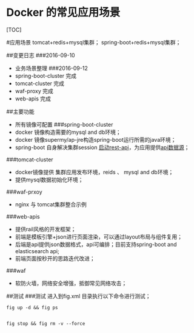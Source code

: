 Docker 的常见应用场景
=========================


[TOC]

#应用场景
tomcat+redis+mysql集群；
spring-boot+redis+mysql集群；


##变更日志
###2016-09-10
*   业务场景整理
###2016-09-12
*   spring-boot-cluster 完成
*   tomcat-cluster 完成
*   waf-proxy  完成
*   web-apis 完成



##主要功能
-   所有镜像可配置
###spring-boot-cluster
-   docker  镜像构造需要的mysql and db环境；
-   docker 镜像supermy/ap-jre构造spring-boot运行所需的java环境；
-   spring-boot 自身解决集群session
[启动rest-api]((https://github.com/supermy/rest-api))，为应用提供[api数据源](http://127.0.0.1:9006/form/rest/user)；

###tomcat-cluster
-   docker镜像提供 集群应用发布环境，reids 、 mysql and db环境；
-   提供mysql数据初始化环境；

###waf-prxoy 
-   nginx 与 tomcat集群整合示例

###web-apis
-   提供rail风格的开发框架；
-   前端是模板引擎+json进行页面渲染，可以通过layout布局与组件复用；
-   后端是api提供json数据格式，api可编排；目前支持spring-boot and elasticsearch api;
-   前端页面按秒开的思路迭代改进；

###waf
-   软防火墙，网络安全增强，抵御常见网络攻击；


##测试
###测试
进入到fig.xml 目录执行以下命令进行测试；

    fig up -d && fig ps
    
    
    fig stop && fig rm -v --force
    